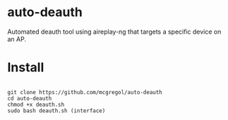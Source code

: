 # auto-deauth
Automated deauth tool using aireplay-ng that targets a specific device on an AP.

# Install
```

git clone https://github.com/mcgregol/auto-deauth
cd auto-deauth
chmod +x deauth.sh
sudo bash deauth.sh (interface)

```
